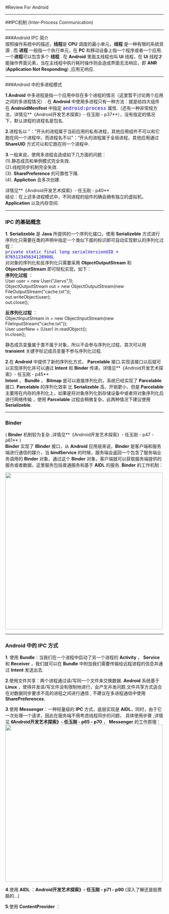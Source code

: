 #Review For Android
***
##IPC机制 (Inter-Process Communication)
***
###Android IPC 简介   
按照操作系统中的描述，**线程**是 **CPU** 调度的最小单元，**线程** 是一种有限的系统资源 .  而 **进程** 一般指一个执行单元，在 **PC** 和移动设备上指一个程序或者一个应用.一个**进程**可以包含多个 **线程** . 在 **Android** 里面主线程也叫 **Ui** 线程，在 **Ui** 线程才能操作界面元素，当在主线程中执行耗时操作则会造成界面无法响应，即 **ANR** (**Application Not Responding**) ,应用无响应.
***
###Android 中的多进程模式

**1**.**Android** 中多进程是指一个应用中存在多个进程的情况（这里暂不讨论两个应用之间的多进程情况）. 在 **Android** 中使用多进程只有一种方法：就是给四大组件在 **AndroidMenifest** 中指定 <font size = 4 color = blue>`android:process` </font> 属性.（还有一种非常规方法，详情见**《Android开发艺术探索》- 任玉刚 - p37**），没有指定的情况下，默认进程的进程名是包名.  

**2**.进程名以 ”：“开头的进程属于当前应用的私有进程，其他应用组件不可以和它跑在同一个进程中，而进程名不以”：“开头的进程属于全局进程，其他应用通过 **ShareUID** 方式可以和它跑在同一个进程中.

**3**.一般来说，使用多进程会造成如下几方面的问题：  
(1).静态成员和单例模式完全失效.   
(2).线程同步机制完全失效.   
(3). **SharePreference** 的可靠性下降.   
(4). **Appliction** 会多次创建.  

详情见**《Android开发艺术探索》- 任玉刚 - p40**    
结论：在上述多进程模式中，不同进程的组件的确会拥有独立的虚拟机，**Application**  以及内存空间.   
***
### **IPC** 的基础概念
**1**. **Serializeble** 是 **Java** 所提供的一个序列化接口，使用 **Serializeble** 方式进行序列化只需要在类的声明中指定一个类似下面的标识即可自动实现默认的序列化过程：  
<font size = 3 color = blue>`private static final long serialVersionUID = 876512345634128908L` </font>  
对对象的序列化和反序列化只需要采用 **ObjectOutputStream** 和 **ObjectInputStream** 即可轻松实现，如下：  
**序列化过程** ：  
    User user = new User("Jiervs",1);  
    ObjectOutputStream out = new ObjectOutputStream(new FileOutputStream("cache.txt"));   
    out.writeObject(user);  
    out.close();   
    
**反序列化过程** ：  
    ObjectInputStream in = new ObjectInputStream(new FileInputStream("cache.txt"));  
    User userNew = (User) in.readObject();   
    in.close(); 
    
静态成员变量属于类不属于对象，所以不会参与序列化过程，其次可以用 **transient** 关键字标记成员变量不参与序列化过程.

**2**.在 **Android** 中提供了新的序列化方式， **Parcelable** 接口.实现该接口以后就可以实现序列化并可以通过 **Intent** 和 **Binder** 传递，详情见**《Android开发艺术探索》- 任玉刚 - p45**  
**Intent** ， **Bundle** ， **Bitmap** 是可以直接序列化的，系统已经实现了 **Parcelable** 接口.  **Parcelable** 的序列化效率 比 **Serializeble** 高，开销更小，但是 **Parcelable** 主要用在内存的序列化上，如果是将对象序列化到存储设备中或者将对象序列化后进行网络传输 ，使用 **Parcelable** 过程会稍微复杂，此两种情况下建议使用 **Serializeble**.  

***
### **Binder**  
( **Binder** 机制较为复杂 ,详情见**《Android开发艺术探索》- 任玉刚 - p47 - p61**   )  
**Binder** 实现了 **IBinder** 接口，从 **Android** 应用层来说，**Binder** 是客户端和服务端进行通信的媒介，当 **bindService** 的时候，服务端会返回一个包含了服务端业务调用的 **Binder** 对象，通过这个 **Binder** 对象，客户端就可以获取服务端提供的服务或者数据，这里服务包括普通服务和基于 **AIDL** 的服务.  **Binder** 的工作机制：  

<img src = "https://raw.githubusercontent.com/Jiervs/RepsitoryResource/master/Dwelling-in-the-past/binder.png" width = 500 />  

***
### **Android** 中的 **IPC** 方式  
**1**. 使用 **Bundle**：当我们在一个进程中启动了另一个进程的 **Activity** ， **Service** 和 **Receiver** ，我们就可以在 **Bundle** 中附加我们需要传输给远程进程的信息并通过 **Intent** 发送出去.   

**2**.使用文件共享：两个进程通过读/写同一个文件来交换数据. **Android** 系统基于 **Linux** ，使得并发读/写文件没有限制地进行，会产生并发问题.文件共享方式适合在对数据同步要求不高的进程之间进行通信 , 不建议在多进程通信中使用 **SharePreferences**.   

**3**.使用 **Messenger**：一种轻量级的 **IPC** 方式，底层实现是 **AIDL**，同时，由于它一次处理一个请求，因此在服务端不用考虑线程同步的问题， 具体使用步骤 ,详情见 **《Android开发艺术探索》- 任玉刚 - p65 - p70** ， **Messenger** 的工作原理：   
<img src = "https://raw.githubusercontent.com/Jiervs/RepsitoryResource/master/Dwelling-in-the-past/messenger.png" width = 500 />  

**4**.使用 **AIDL** ：**Android开发艺术探索》- 任玉刚 - p71 - p90** (深入了解还是挺费脑的...)   

**5**.使用 **ContentProvider** ：
